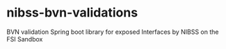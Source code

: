 # nibss-bvn-validations
BVN validation Spring boot library for exposed Interfaces by NIBSS on the FSI Sandbox
